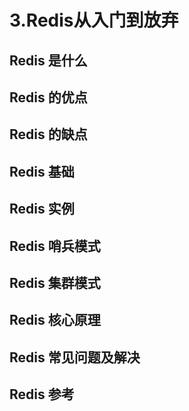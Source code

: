 # 3.Redis从入门到放弃

## Redis 是什么

## Redis 的优点

## Redis 的缺点

## Redis 基础

## Redis 实例

## Redis 哨兵模式

## Redis 集群模式

## Redis 核心原理

## Redis 常见问题及解决

## Redis 参考

